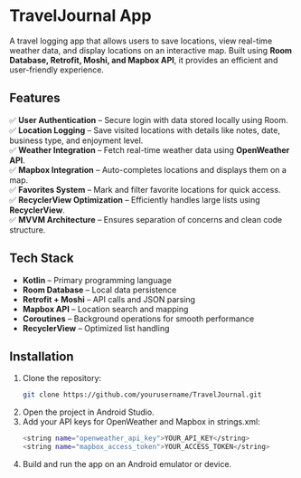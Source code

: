 # TravelJournal App

A travel logging app that allows users to save locations, view real-time weather data, and display locations on an interactive map. Built using **Room Database, Retrofit, Moshi, and Mapbox API**, it provides an efficient and user-friendly experience.

## Features

✅ **User Authentication** – Secure login with data stored locally using Room.  
✅ **Location Logging** – Save visited locations with details like notes, date, business type, and enjoyment level.  
✅ **Weather Integration** – Fetch real-time weather data using **OpenWeather API**.  
✅ **Mapbox Integration** – Auto-completes locations and displays them on a map.  
✅ **Favorites System** – Mark and filter favorite locations for quick access.  
✅ **RecyclerView Optimization** – Efficiently handles large lists using **RecyclerView**.  
✅ **MVVM Architecture** – Ensures separation of concerns and clean code structure.  

## Tech Stack

- **Kotlin** – Primary programming language  
- **Room Database** – Local data persistence  
- **Retrofit + Moshi** – API calls and JSON parsing  
- **Mapbox API** – Location search and mapping  
- **Coroutines** – Background operations for smooth performance  
- **RecyclerView** – Optimized list handling  

## Installation

1. Clone the repository:  
   ```bash
   git clone https://github.com/yourusername/TravelJournal.git
2. Open the project in Android Studio.
3. Add your API keys for OpenWeather and Mapbox in strings.xml:
   ```bash
   <string name="openweather_api_key">YOUR_API_KEY</string>
   <string name="mapbox_access_token">YOUR_ACCESS_TOKEN</string>
5. Build and run the app on an Android emulator or device.
